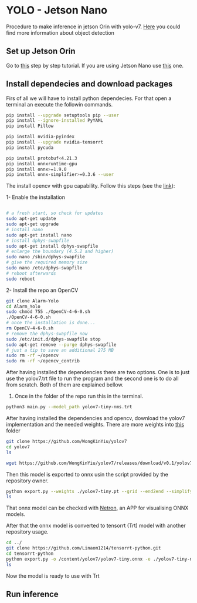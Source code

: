 # YOLO - Jetson Nano

Procedure to make inference in jetson Orin with yolo-v7. [Here](Object_detection_methods.md) you could find more information about object detection

## Set up Jetson Orin

Go to [this](https://developer.nvidia.com/embedded/learn/get-started-jetson-agx-orin-devkit) step by step tutorial. If you are using Jetson Nano use [this](https://developer.nvidia.com/embedded/learn/get-started-jetson-nano-devkit#intro) one.

## Install dependecies and download packages

Firs of all we will have to install python dependecies. For that open a terminal an execute the followin commands.

```bash
pip install --upgrade setuptools pip --user
pip install --ignore-installed PyYAML
pip install Pillow

pip install nvidia-pyindex
pip install --upgrade nvidia-tensorrt
pip install pycuda

pip install protobuf<4.21.3
pip install onnxruntime-gpu
pip install onnx>=1.9.0
pip install onnx-simplifier>=0.3.6 --user
```

The install opencv with gpu capability. Follow this steps (see the [link](https://qengineering.eu/install-opencv-4.5-on-jetson-nano.html)):

1- Enable the installation

```bash

# a fresh start, so check for updates
sudo apt-get update
sudo apt-get upgrade
# install nano
sudo apt-get install nano
# install dphys-swapfile
sudo apt-get install dphys-swapfile
# enlarge the boundary (4.5.2 and higher)
sudo nano /sbin/dphys-swapfile
# give the required memory size
sudo nano /etc/dphys-swapfile
# reboot afterwards
sudo reboot

```

2- Install the repo an OpenCV

```bash
git clone Alarm-Yolo
cd Alarm_Yolo
sudo chmod 755 ./OpenCV-4-6-0.sh
./OpenCV-4-6-0.sh
# once the installation is done...
rm OpenCV-4-6-0.sh
# remove the dphys-swapfile now
sudo /etc/init.d/dphys-swapfile stop
sudo apt-get remove --purge dphys-swapfile
# just a tip to save an additional 275 MB
sudo rm -rf ~/opencv
sudo rm -rf ~/opencv_contrib 
```

After having installed the dependencies there are two options. One is to just use the yolov7.trt file to run the program and the second one is to do all from scratch. Both of them are explained bellow.

1. Once in the folder of the repo run this in the terminal.

```bash
python3 main.py --model_path yolov7-tiny-nms.trt
```

After having installed the dependencies and opencv, download the yolov7 implementation and the needed weights. There are more weights into [this](https://github.com/WongKinYiu/yolov7/releases) folder

```bash
git clone https://github.com/WongKinYiu/yolov7
cd yolov7
ls

wget https://github.com/WongKinYiu/yolov7/releases/download/v0.1/yolov7-tiny.pt
```

Then this model is exported to onnx usin the script provided by the repository owner.

```bash
python export.py --weights ./yolov7-tiny.pt --grid --end2end --simplify --topk-all 100 --iou-thres 0.65 --conf-thres 0.35 --img-size 640 640
ls
```

That onnx model can be checked with [Netron](https://netron.app), an APP for visualising ONNX models.

After that the onnx model is converted to tensorrt (Trt) model with another repository usage.

```bash
cd ../
git clone https://github.com/Linaom1214/tensorrt-python.git
cd tensorrt-python
python export.py -o /content/yolov7/yolov7-tiny.onnx -e ./yolov7-tiny-nms.trt -p fp16
ls
```

Now the model is ready to use with Trt

## Run inference
